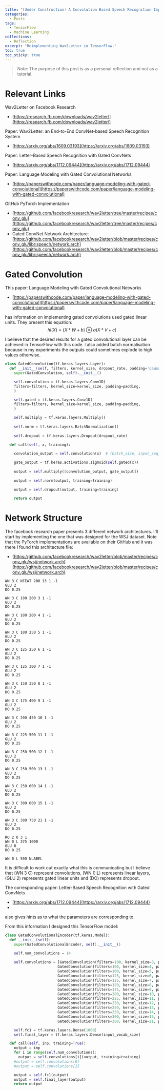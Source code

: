 ```yaml
---
title: "(Under Construction) A Convolution Based Speech Recognition Implementation"
categories:
  - Posts
tags:
  - TensorFlow
  - Machine Learning
collections:
  - Reflection
excerpt: "Reimplementing Wav2Letter in TensorFlow."
toc: true
toc_sticky: true
---
```

> Note: The purpose of this post is as a personal reflection and not as a tutorial.

# Relevant Links

Wav2Letter on Facebook Research
* [https://research.fb.com/downloads/wav2letter/](https://research.fb.com/downloads/wav2letter/)

Paper: Wav2Letter: an End-to-End ConvNet-based Speech Recognition System
* [https://arxiv.org/abs/1609.03193](https://arxiv.org/abs/1609.03193)

Paper: Letter-Based Speech Recognition with Gated ConvNets
* [https://arxiv.org/abs/1712.09444](https://arxiv.org/abs/1712.09444)

Paper: Language Modeling with Gated Convolutional Networks
* [https://paperswithcode.com/paper/language-modeling-with-gated-convolutional](https://paperswithcode.com/paper/language-modeling-with-gated-convolutional)

GitHub PyTorch Implementation
* [https://github.com/facebookresearch/wav2letter/tree/master/recipes/conv_glu](https://github.com/facebookresearch/wav2letter/tree/master/recipes/conv_glu)
* Gated ConvNet Network Architecture: [https://github.com/facebookresearch/wav2letter/blob/master/recipes/conv_glu/librispeech/network.arch](https://github.com/facebookresearch/wav2letter/blob/master/recipes/conv_glu/librispeech/network.arch)

# Gated Convolution

This paper: Language Modeling with Gated Convolutional Networks
* [https://paperswithcode.com/paper/language-modeling-with-gated-convolutional](https://paperswithcode.com/paper/language-modeling-with-gated-convolutional)

has information on implementing gated convolutions used gated linear units.
They present this equation:
$$hl(X) = (X*W + b) \otimes \sigma(X*V + c)$$

I believe that the desired results for a gated convolutional layer can be achieved in TensorFlow with this code. I also added batch normalisation because in my experiments the outputs could sometimes explode to high values otherwise.

```python
class GatedConvolution(tf.keras.layers.Layer):
  def __init__(self, filters, kernel_size, dropout_rate, padding='causal'):
    super(GatedConvolution, self).__init__()

    self.convolution = tf.keras.layers.Conv1D(
    filters=filters, kernel_size=kernel_size, padding=padding,
    )

    self.gated = tf.keras.layers.Conv1D(
    filters=filters, kernel_size=kernel_size, padding=padding,
    )

    self.multiply = tf.keras.layers.Multiply()
    
    self.norm = tf.keras.layers.BatchNormalization()
    
    self.dropout = tf.keras.layers.Dropout(dropout_rate)
    
  def call(self, x, training):

    convolution_output = self.convolution(x)  # (batch_size, input_seq_len, d_model)

    gate_output = tf.keras.activations.sigmoid(self.gated(x))
    
    output = self.multiply([convolution_output, gate_output])
    
    output = self.norm(output, training=training)

    output = self.dropout(output, training=training)
    
    return output
```

# Network Structure
The facebook research paper presents 3 different network architectures. I'll start by implementing the one that was designed for the WSJ dataset. Note that the PyTorch implementations are available on their GitHub and it was there I found this architecture file:

* [https://github.com/facebookresearch/wav2letter/blob/master/recipes/conv_glu/wsj/network.arch](https://github.com/facebookresearch/wav2letter/blob/master/recipes/conv_glu/wsj/network.arch)

```
WN 3 C NFEAT 200 13 1 -1
GLU 2
DO 0.25

WN 3 C 100 200 3 1 -1
GLU 2
DO 0.25

WN 3 C 100 200 4 1 -1
GLU 2
DO 0.25

WN 3 C 100 250 5 1 -1
GLU 2
DO 0.25

WN 3 C 125 250 6 1 -1
GLU 2
DO 0.25

WN 3 C 125 300 7 1 -1
GLU 2
DO 0.25

WN 3 C 150 350 8 1 -1
GLU 2
DO 0.25

WN 3 C 175 400 9 1 -1
GLU 2
DO 0.25

WN 3 C 200 450 10 1 -1
GLU 2
DO 0.25

WN 3 C 225 500 11 1 -1
GLU 2
DO 0.25

WN 3 C 250 500 12 1 -1
GLU 2
DO 0.25

WN 3 C 250 500 13 1 -1
GLU 2
DO 0.25

WN 3 C 250 600 14 1 -1
GLU 2
DO 0.25

WN 3 C 300 600 15 1 -1
GLU 2
DO 0.25

WN 3 C 300 750 21 1 -1
GLU 2
DO 0.25

RO 2 0 3 1
WN 0 L 375 1000
GLU 0
DO 0.25

WN 0 L 500 NLABEL
```

It is difficult to work out exactly what this is communicating but I believe that (WN 3 C) represent convolutions, (WN 0 L) represents linear layers, (GLU 2) represents gated linear units and (DO) represents dropout.

The corresponding paper: Letter-Based Speech Recognition with Gated ConvNets
* [https://arxiv.org/abs/1712.09444](https://arxiv.org/abs/1712.09444)
* 
also gives hints as to what the parameters are corresponding to.

From this information I designed this TensorFlow model:

```python
class GatedConvolutionalEncoder(tf.keras.Model):
  def __init__(self):
    super(GatedConvolutionalEncoder, self).__init__()

    self.num_convolutions = 14
  
    self.convolutions = [GatedConvolution(filters=100, kernel_size=3, padding='causal', dropout_rate=0.25),
                        GatedConvolution(filters=100, kernel_size=4, padding='causal', dropout_rate=0.25),
                        GatedConvolution(filters=100, kernel_size=5, padding='causal', dropout_rate=0.25),
                        GatedConvolution(filters=125, kernel_size=6, padding='causal', dropout_rate=0.25),
                        GatedConvolution(filters=125, kernel_size=7, padding='causal', dropout_rate=0.25),
                        GatedConvolution(filters=150, kernel_size=8, padding='causal', dropout_rate=0.25),
                        GatedConvolution(filters=175, kernel_size=9, padding='causal', dropout_rate=0.25),
                        GatedConvolution(filters=200, kernel_size=10, padding='causal', dropout_rate=0.25),
                        GatedConvolution(filters=225, kernel_size=11, padding='causal', dropout_rate=0.25),
                        GatedConvolution(filters=250, kernel_size=12, padding='causal', dropout_rate=0.25),
                        GatedConvolution(filters=250, kernel_size=13, padding='causal', dropout_rate=0.25),
                        GatedConvolution(filters=250, kernel_size=14, padding='causal', dropout_rate=0.25),
                        GatedConvolution(filters=300, kernel_size=15, padding='causal', dropout_rate=0.25),
                        GatedConvolution(filters=300, kernel_size=21, padding='causal', dropout_rate=0.25)]

    self.fc1 = tf.keras.layers.Dense(1000)
    self.final_layer = tf.keras.layers.Dense(input_vocab_size)

  def call(self, inp, training=True):
    output = inp
    for i in range(self.num_convolutions):
      output = self.convolutions[i](output, training=training)
    #output = self.convolutions[0]
    #output = self.convolutions[1]

    output = self.fc1(output)
    output = self.final_layer(output)
    return output
```


